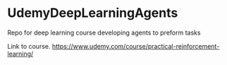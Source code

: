 # UdemyDeepLearningAgents
Repo for deep learning course  developing agents to preform tasks

Link to course. 
https://www.udemy.com/course/practical-reinforcement-learning/
